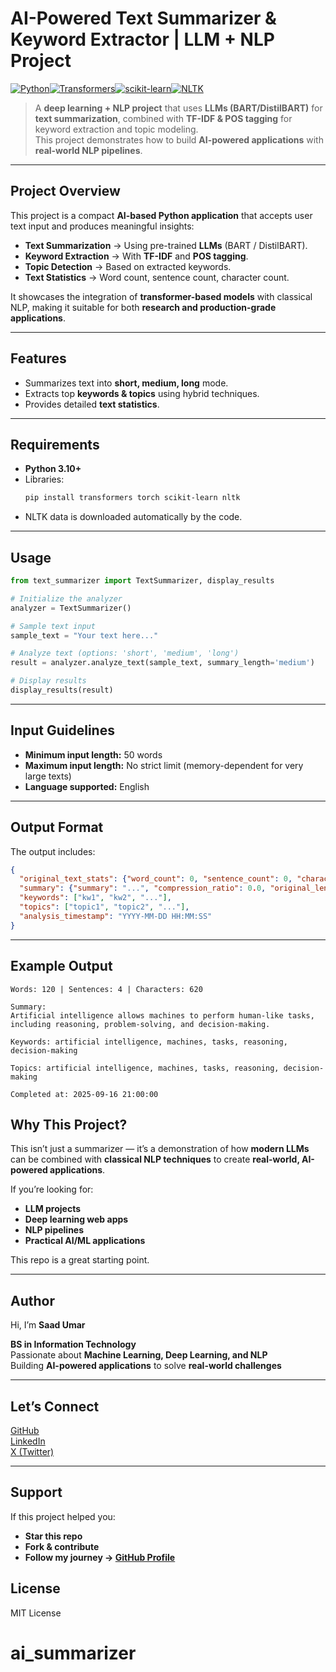# AI-Powered Text Summarizer & Keyword Extractor | LLM + NLP Project  

[![Python](https://img.shields.io/badge/Python-3.10+-blue.svg)](https://www.python.org/)[![Transformers](https://img.shields.io/badge/HuggingFace-Transformers-yellow.svg)](https://huggingface.co/transformers/)[![scikit-learn](https://img.shields.io/badge/scikit--learn-ML-orange.svg)](https://scikit-learn.org/)[![NLTK](https://img.shields.io/badge/NLTK-NLP-green.svg)](https://www.nltk.org/)  

> A **deep learning + NLP project** that uses **LLMs (BART/DistilBART)** for **text summarization**, combined with **TF-IDF & POS tagging** for keyword extraction and topic modeling.  
> This project demonstrates how to build **AI-powered applications** with **real-world NLP pipelines**. 

---

## Project Overview  

This project is a compact **AI-based Python application** that accepts user text input and produces meaningful insights:  
- **Text Summarization** → Using pre-trained **LLMs** (BART / DistilBART).  
- **Keyword Extraction** → With **TF-IDF** and **POS tagging**.  
- **Topic Detection** → Based on extracted keywords.  
- **Text Statistics** → Word count, sentence count, character count.  

It showcases the integration of **transformer-based models** with classical NLP, making it suitable for both **research and production-grade applications**.  

---

## Features

- Summarizes text into **short, medium, long** mode.  
- Extracts top **keywords & topics** using hybrid techniques.  
- Provides detailed **text statistics**. 

---

## Requirements

- **Python 3.10+** 
- Libraries:
  ```bash
  pip install transformers torch scikit-learn nltk
  ```
- NLTK data is downloaded automatically by the code.

---

## Usage

```python
from text_summarizer import TextSummarizer, display_results

# Initialize the analyzer
analyzer = TextSummarizer()

# Sample text input
sample_text = "Your text here..."

# Analyze text (options: 'short', 'medium', 'long')
result = analyzer.analyze_text(sample_text, summary_length='medium')

# Display results
display_results(result)
```

---

## Input Guidelines

- **Minimum input length:** 50 words  
- **Maximum input length:** No strict limit (memory-dependent for very large texts)  
- **Language supported:** English

---

## Output Format

The output includes:
```json
{
  "original_text_stats": {"word_count": 0, "sentence_count": 0, "character_count": 0},
  "summary": {"summary": "...", "compression_ratio": 0.0, "original_length": 0, "summary_length": 0},
  "keywords": ["kw1", "kw2", "..."],
  "topics": ["topic1", "topic2", "..."],
  "analysis_timestamp": "YYYY-MM-DD HH:MM:SS"
}
```

---

## Example Output

```
Words: 120 | Sentences: 4 | Characters: 620

Summary:
Artificial intelligence allows machines to perform human-like tasks, including reasoning, problem-solving, and decision-making.

Keywords: artificial intelligence, machines, tasks, reasoning, decision-making

Topics: artificial intelligence, machines, tasks, reasoning, decision-making

Completed at: 2025-09-16 21:00:00
```

## Why This Project?

This isn’t just a summarizer — it’s a demonstration of how **modern LLMs** can be combined with **classical NLP techniques** to create **real-world, AI-powered applications**.

If you’re looking for:

- **LLM projects**
- **Deep learning web apps**
- **NLP pipelines**
- **Practical AI/ML applications**

This repo is a great starting point.

---

## Author

Hi, I’m **Saad Umar**  

 **BS in Information Technology**  
Passionate about **Machine Learning, Deep Learning, and NLP**  
Building **AI-powered applications** to solve **real-world challenges**

---

## Let’s Connect

[GitHub](https://github.com/Saadumar26)  
[LinkedIn](https://www.linkedin.com/in/muhammad-saad-umar-632a4a28a/)  
[X (Twitter)](https://x.com/SaadUmar26)  

---

## Support

If this project helped you:

- **Star this repo**  
- **Fork & contribute**  
- **Follow my journey → [GitHub Profile](https://github.com/Saadumar26)**



## License

MIT License

# ai_summarizer
